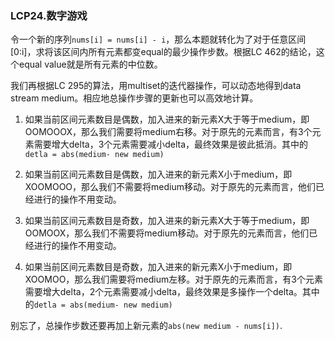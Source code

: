 ### LCP24.数字游戏

令一个新的序列```nums[i] = nums[i] - i```，那么本题就转化为了对于任意区间[0:i]，求将该区间内所有元素都变equal的最少操作步数。根据LC 462的结论，这个equal value就是所有元素的中位数。

我们再根据LC 295的算法，用multiset的迭代器操作，可以动态地得到data stream medium。相应地总操作步骤的更新也可以高效地计算。

1. 如果当前区间元素数目是偶数，加入进来的新元素X大于等于medium，即 OOMOOOX，那么我们需要将medium右移。对于原先的元素而言，有3个元素需要增大delta，3个元素需要减小delta，最终效果是彼此抵消。其中的```detla = abs(medium- new medium)```

2. 如果当前区间元素数目是偶数，加入进来的新元素X小于medium，即 XOOMOOO，那么我们不需要将medium移动。对于原先的元素而言，他们已经进行的操作不用变动。

3. 如果当前区间元素数目是奇数，加入进来的新元素X大于等于medium，即 OOMOOX，那么我们不需要将medium移动。对于原先的元素而言，他们已经进行的操作不用变动。

4. 如果当前区间元素数目是奇数，加入进来的新元素X小于medium，即 XOOMOO，那么我们需要将medium左移。对于原先的元素而言，有3个元素需要增大delta，2个元素需要减小delta，最终效果是多操作一个delta。其中的```detla = abs(medium- new medium)```

别忘了，总操作步数还要再加上新元素的```abs(new medium - nums[i])```.


